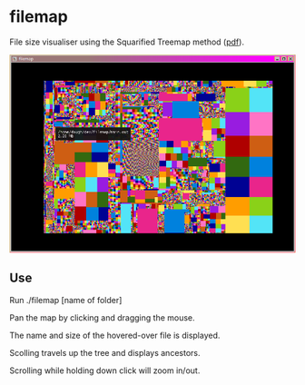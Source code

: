 # filemap

File size visualiser using the Squarified Treemap method ([pdf](http://www.win.tue.nl/~vanwijk/stm.pdf)).

![Screenshot of app](capture2.png)


## Use
Run ./filemap [name of folder]

Pan the map by clicking and dragging the mouse.

The name and size of the hovered-over file is displayed.

Scolling travels up the tree and displays ancestors.

Scrolling while holding down click will zoom in/out.
